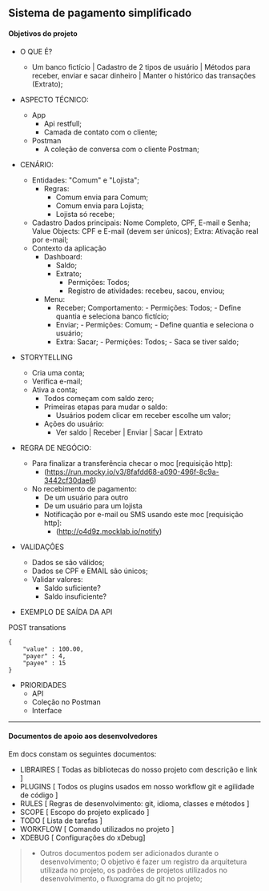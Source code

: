 ## Sistema de pagamento simplificado

#### Objetivos do projeto

- O QUE É?
    - Um banco fictício | Cadastro de 2 tipos de usuário | Métodos para receber, enviar e sacar dinheiro | Manter o histórico das transações (Extrato);

- ASPECTO TÉCNICO:
    - App
        - Api restfull;
        - Camada de contato com o cliente;
    - Postman
        - A coleção de conversa com o cliente Postman;

- CENÁRIO:
    - Entidades: "Comum" e "Lojista";
        - Regras: 
            - Comum envia para Comum;
            - Comum envia para Lojista;
            - Lojista só recebe;
    - Cadastro
        Dados principais: Nome Completo, CPF, E-mail e Senha;
        Value Objects: CPF e E-mail (devem ser únicos);
        Extra: Ativação real por e-mail;
    - Contexto da aplicação
        - Dashboard:
            - Saldo;
            - Extrato;
                - Permições: Todos;
                - Registro de atividades: recebeu, sacou, enviou;
        - Menu:
            - Receber;
                Comportamento:
                    - Permições: Todos;
                    - Define quantia e seleciona banco fictício;
            - Enviar;
                    - Permições: Comum;
                    - Define quantia e seleciona o usuário;
            - Extra: Sacar;
                    - Permições: Todos;
                    - Saca se tiver saldo;

- STORYTELLING
    - Cria uma conta;
    - Verifica e-mail;
    - Ativa a conta;
        - Todos começam com saldo zero;
        - Primeiras etapas para mudar o saldo:
            - Usuários podem clicar em receber escolhe um valor;
        - Ações do usuário:
            - Ver saldo | Receber | Enviar | Sacar | Extrato

- REGRA DE NEGÓCIO: 
    - Para finalizar a transferência checar o moc [requisição http]:
        - (https://run.mocky.io/v3/8fafdd68-a090-496f-8c9a-3442cf30dae6)
    - No recebimento de pagamento:
        - De um usuário para outro
        - De um usuário para um lojista
        - Notificação por e-mail ou SMS usando este moc [requisição http]:
            - (http://o4d9z.mocklab.io/notify)

- VALIDAÇÔES
    - Dados se são válidos;
    - Dados se CPF e EMAIL são únicos;
    - Validar valores:
        - Saldo suficiente?
        - Saldo insuficiente?

- EXEMPLO DE SAÍDA DA API

POST transations

```
{
    "value" : 100.00,
    "payer" : 4,
    "payee" : 15
}

```

- PRIORIDADES
    - API
    - Coleção no Postman
    - Interface

---

#### Documentos de apoio aos desenvolvedores

Em docs constam os seguintes documentos:
- LIBRAIRES [ Todas as bibliotecas do nosso projeto com descrição e link ]
- PLUGINS [ Todos os plugins usados em nosso workflow git e agilidade de código ]
- RULES [ Regras de desenvolvimento: git, idioma, classes e métodos ]
- SCOPE [ Escopo do projeto explicado ]
- TODO [ Lista de tarefas ]
- WORKFLOW [ Comando utilizados no projeto ]
- XDEBUG [ Configurações do xDebug]

> * Outros documentos podem ser adicionados durante o desenvolvimento; O objetivo é fazer um registro da arquitetura utilizada no projeto, os padrões de projetos utilizados no desenvolvimento, o fluxograma do git no projeto;